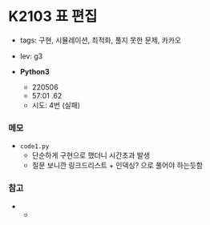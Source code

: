 # K2103 표 편집

- tags: 구현, 시뮬레이션, 최적화, 풀지 못한 문제, 카카오
- lev: g3

- **Python3**
  - 220506
  - 57:01 .62
  - 시도: 4번 (실패)

### 메모
 - `code1.py`
    - 단순하게 구현으로 했더니 시간초과 발생
    - 질문 보니깐 링크드리스트 + 인덱싱? 으로 풀어야 하는듯함

### 참고
 - -